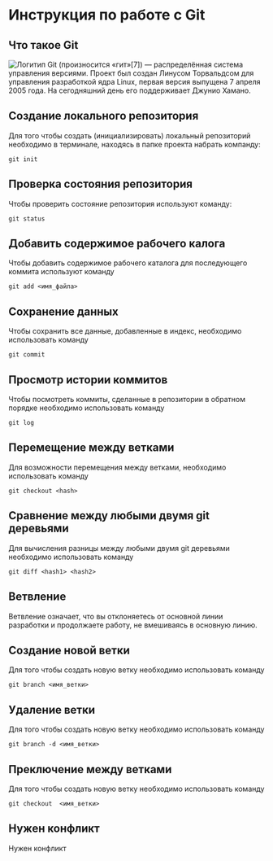 # **Инструкция по работе с Git**

## Что такое Git

![Логитип](images/patrik.jpg)
Git (произносится «гит»[7]) — распределённая система управления версиями. Проект был создан Линусом Торвальдсом для управления разработкой ядра Linux, первая версия выпущена 7 апреля 2005 года. На сегодняшний день его поддерживает Джунио Хамано.

## Создание локального репозитория

Для того чтобы создать (инициализировать) локальный репозиторий необходимо в терминале, находясь в папке проекта набрать компанду:

	git init

## Проверка состояния репозитория
Чтобы проверить состояние репозитория используют команду:

	git status

## Добавить содержимое рабочего калога
Чтобы добавить содержимое рабочего каталога для последующего коммита используют команду

	git add <имя_файла>

## Сохранение данных
Чтобы сохранить все данные, добавленные в индекс, необходимо использовать команду

	git commit

## Просмотр истории коммитов
Чтобы посмотреть коммиты, сделанные в репозитории в обратном порядке необходимо использовать команду

	git log

## Перемещение между ветками
Для возможности перемещения между ветками, необходимо использовать команду

	git checkout <hash>
## Сравнение между любыми двумя git деревьями
Для вычисления разницы между любыми двумя git деревьями необходимо использовать команду

	git diff <hash1> <hash2>

## Ветвление 
Ветвление означает, что вы отклоняетесь от основной линии разработки и продолжаете работу, не вмешиваясь в основную линию.

## Создание новой ветки 
Для того чтобы создать новую ветку необходимо использовать команду

	git branch <имя_ветки>

## Удаление ветки
Для того чтобы создать новую ветку необходимо использовать команду

	git branch -d <имя_ветки>

## Преключение между ветками
Для того чтобы создать новую ветку необходимо использовать команду

	git checkout  <имя_ветки>

## Нужен конфликт
 Нужен конфликт

